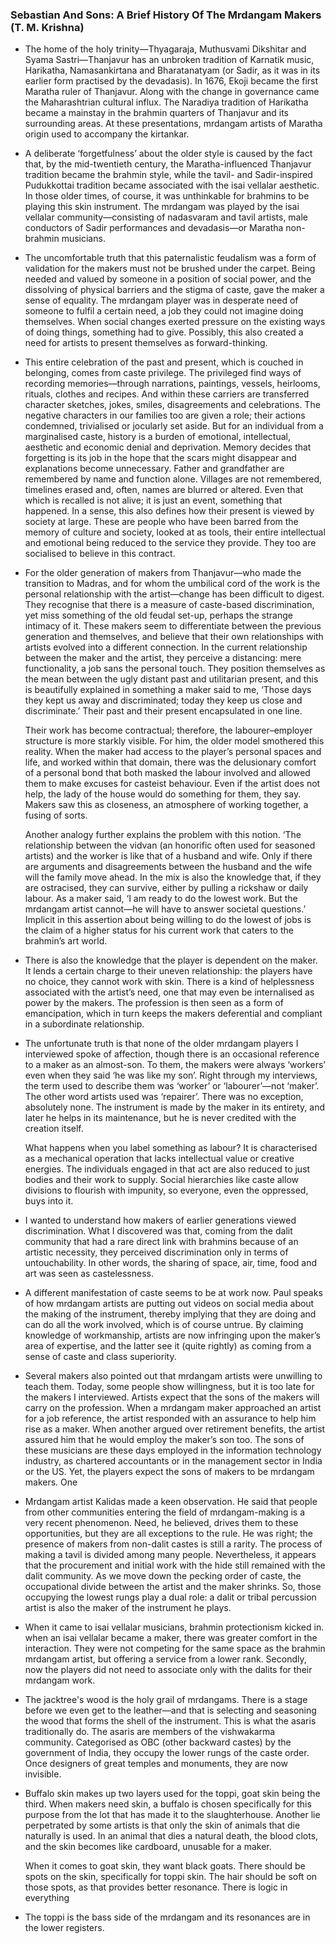 ### Sebastian And Sons: A Brief History Of The Mrdangam Makers (T. M. Krishna)

- The home of the holy trinity—Thyagaraja, Muthusvami Dikshitar and Syama Sastri—Thanjavur has an unbroken tradition of Karnatik music, Harikatha, Namasankirtana and Bharatanatyam (or Sadir, as it was in its earlier form practised by the devadasis). In 1676, Ekoji became the first Maratha ruler of Thanjavur. Along with the change in governance came the Maharashtrian cultural influx. The Naradiya tradition of Harikatha became a mainstay in the brahmin quarters of Thanjavur and its surrounding areas. At these presentations, mrdangam artists of Maratha origin used to accompany the kirtankar.

- A deliberate ‘forgetfulness’ about the older style is caused by the fact that, by the mid-twentieth century, the Maratha-influenced Thanjavur tradition became the brahmin style, while the tavil- and Sadir-inspired Pudukkottai tradition became associated with the isai vellalar aesthetic. In those older times, of course, it was unthinkable for brahmins to be playing this skin instrument. The mrdangam was played by the isai vellalar community—consisting of nadasvaram and tavil artists, male conductors of Sadir performances and devadasis—or Maratha non-brahmin musicians.

- The uncomfortable truth that this paternalistic feudalism was a form of validation for the makers must not be brushed under the carpet. Being needed and valued by someone in a position of social power, and the dissolving of physical barriers and the stigma of caste, gave the maker a sense of equality. The mrdangam player was in desperate need of someone to fulfil a certain need, a job they could not imagine doing themselves. When social changes exerted pressure on the existing ways of doing things, something had to give. Possibly, this also created a need for artists to present themselves as forward-thinking.

- This entire celebration of the past and present, which is couched in belonging, comes from caste privilege. The privileged find ways of recording memories—through narrations, paintings, vessels, heirlooms, rituals, clothes and recipes. And within these carriers are transferred character sketches, jokes, smiles, disagreements and celebrations. The negative characters in our families too are given a role; their actions condemned, trivialised or jocularly set aside. But for an individual from a marginalised caste, history is a burden of emotional, intellectual, aesthetic and economic denial and deprivation. Memory decides that forgetting is its job in the hope that the scars might disappear and explanations become unnecessary. Father and grandfather are remembered by name and function alone. Villages are not remembered, timelines erased and, often, names are blurred or altered. Even that which is recalled is not alive; it is just an event, something that happened. In a sense, this also defines how their present is viewed by society at large. These are people who have been barred from the memory of culture and society, looked at as tools, their entire intellectual and emotional being reduced to the service they provide. They too are socialised to believe in this contract.

- For the older generation of makers from Thanjavur—who made the transition to Madras, and for whom the umbilical cord of the work is the personal relationship with the artist—change has been difficult to digest. They recognise that there is a measure of caste-based discrimination, yet miss something of the old feudal set-up, perhaps the strange intimacy of it. These makers seem to differentiate between the previous generation and themselves, and believe that their own relationships with artists evolved into a different connection. In the current relationship between the maker and the artist, they perceive a distancing: mere functionality, a job sans the personal touch. They position themselves as the mean between the ugly distant past and utilitarian present, and this is beautifully explained in something a maker said to me, ‘Those days they kept us away and discriminated; today they keep us close and discriminate.’ Their past and their present encapsulated in one line.

  Their work has become contractual; therefore, the labourer–employer structure is more starkly visible. For him, the older model smothered this reality. When the maker had access to the player’s personal spaces and life, and worked within that domain, there was the delusionary comfort of a personal bond that both masked the labour involved and allowed them to make excuses for casteist behaviour. Even if the artist does not help, the lady of the house would do something for them, they say. Makers saw this as closeness, an atmosphere of working together, a fusing of sorts.

  Another analogy further explains the problem with this notion. ‘The relationship between the vidvan (an honorific often used for seasoned artists) and the worker is like that of a husband and wife. Only if there are arguments and disagreements between the husband and the wife will the family move ahead. In the mix is also the knowledge that, if they are ostracised, they can survive, either by pulling a rickshaw or daily labour. As a maker said, ‘I am ready to do the lowest work. But the mrdangam artist cannot—he will have to answer societal questions.’ Implicit in this assertion about being willing to do the lowest of jobs is the claim of a higher status for his current work that caters to the brahmin’s art world.

- There is also the knowledge that the player is dependent on the maker. It lends a certain charge to their uneven relationship: the players have no choice, they cannot work with skin. There is a kind of helplessness associated with the artist’s need, one that may even be internalised as power by the makers. The profession is then seen as a form of emancipation, which in turn keeps the makers deferential and compliant in a subordinate relationship.

- The unfortunate truth is that none of the older mrdangam players I interviewed spoke of affection, though there is an occasional reference to a maker as an almost-son. To them, the makers were always ‘workers’ even when they said ‘he was like my son’. Right through my interviews, the term used to describe them was ‘worker’ or ‘labourer’—not ‘maker’. The other word artists used was ‘repairer’. There was no exception, absolutely none. The instrument is made by the maker in its entirety, and later he helps in its maintenance, but he is never credited with the creation itself.

  What happens when you label something as labour? It is characterised as a mechanical operation that lacks intellectual value or creative energies. The individuals engaged in that act are also reduced to just bodies and their work to supply. Social hierarchies like caste allow divisions to flourish with impunity, so everyone, even the oppressed, buys into it.

- I wanted to understand how makers of earlier generations viewed discrimination. What I discovered was that, coming from the dalit community that had a rare direct link with brahmins because of an artistic necessity, they perceived discrimination only in terms of untouchability. In other words, the sharing of space, air, time, food and art was seen as castelessness.

- A different manifestation of caste seems to be at work now. Paul speaks of how mrdangam artists are putting out videos on social media about the making of the instrument, thereby implying that they are doing and can do all the work involved, which is of course untrue. By claiming knowledge of workmanship, artists are now infringing upon the maker’s area of expertise, and the latter see it (quite rightly) as coming from a sense of caste and class superiority.

- Several makers also pointed out that mrdangam artists were unwilling to teach them. Today, some people show willingness, but it is too late for the makers I interviewed. Artists expect that the sons of the makers will carry on the profession. When a mrdangam maker approached an artist for a job reference, the artist responded with an assurance to help him rise as a maker. When another argued over retirement benefits, the artist assured him that he would employ the maker’s son too. The sons of these musicians are these days employed in the information technology industry, as chartered accountants or in the management sector in India or the US. Yet, the players expect the sons of makers to be mrdangam makers. One

- Mrdangam artist Kalidas made a keen observation. He said that people from other communities entering the field of mrdangam-making is a very recent phenomenon. Need, he believed, drives them to these opportunities, but they are all exceptions to the rule. He was right; the presence of makers from non-dalit castes is still a rarity. The process of making a tavil is divided among many people. Nevertheless, it appears that the procurement and initial work with the hide still remained with the dalit community. As we move down the pecking order of caste, the occupational divide between the artist and the maker shrinks. So, those occupying the lowest rungs play a dual role: a dalit or tribal percussion artist is also the maker of the instrument he plays.

- When it came to isai vellalar musicians, brahmin protectionism kicked in. when an isai vellalar became a maker, there was greater comfort in the interaction. They were not competing for the same space as the brahmin mrdangam artist, but offering a service from a lower rank. Secondly, now the players did not need to associate only with the dalits for their mrdangam work.

- The jacktree's wood is the holy grail of mrdangams. There is a stage before we even get to the leather—and that is selecting and seasoning the wood that forms the shell of the instrument. This is what the asaris traditionally do. The asaris are members of the vishwakarma community. Categorised as OBC (other backward castes) by the government of India, they occupy the lower rungs of the caste order. Once designers of great temples and monuments, they are now invisible.









- Buffalo skin makes up two layers used for the toppi, goat skin being the third. When makers need skin, a buffalo is chosen specifically for this purpose from the lot that has made it to the slaughterhouse. Another lie perpetrated by some artists is that only the skin of animals that die naturally is used. In an animal that dies a natural death, the blood clots, and the skin becomes like cardboard, unusable for a maker.

  When it comes to goat skin, they want black goats. There should be spots on the skin, specifically for toppi skin. The hair should be soft on those spots, as that provides better resonance. There is logic in everything

- The toppi is the bass side of the mrdangam and its resonances are in the lower registers.
